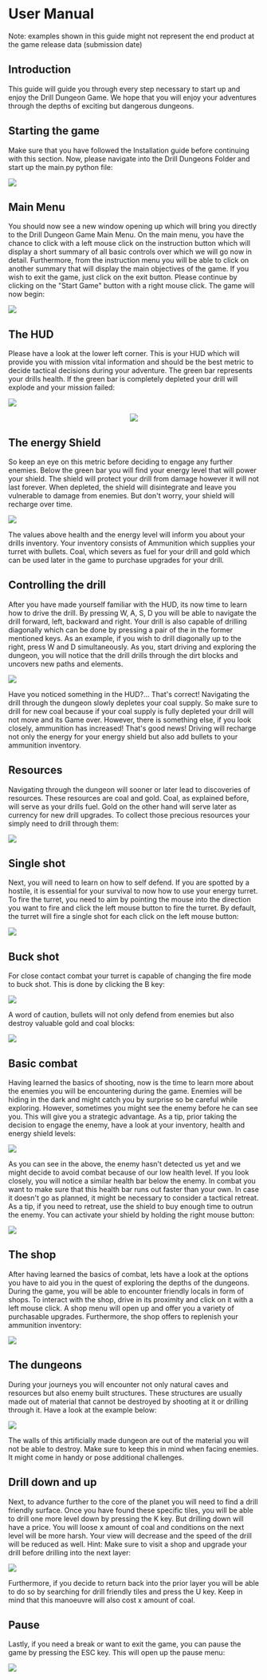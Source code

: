 <style>
	div {
		text-align: justify;
		text-justify: inter-word;
		font-family: "Times New Roman";			
	}

	object {
		display: block;
		margin: 0 auto;
	}

  a[title="centre"] {
  display: block;
  width: 100%;
  text-align: center;
}

</style>


# User Manual
Note: examples shown in this guide might not represent the end product at the game release data (submission date)
## Introduction

This guide will guide you through every step necessary to start up and enjoy the Drill Dungeon Game. We hope that you will enjoy your adventures through the depths of exciting but dangerous dungeons.

## Starting the game

Make sure that you have followed the Installation guide before continuing with this section. Now, please navigate into the Drill Dungeons Folder and start up the main.py python file:

![](gifs/start-drill-game2.gif)

## Main Menu

You should now see a new window opening up which will bring you directly to the Drill Dungeon Game Main Menu.
On the main menu, you have the chance to click with a left mouse click on the instruction button which will display a short summary of all basic controls over which we will go now in detail. Furthermore, from the instruction menu you will be able to click on another summary that will display the main objectives of the game. If you wish to exit the game, just click on the exit button.
Please continue by clicking on the "Start Game" button with a right mouse click. The game will now begin:


![](gifs/Main-Menu.gif)
## The HUD

Please have a look at the lower left corner. This is your HUD which will provide you with mission vital information and should be the best metric to decide tactical decisions during your adventure. The green bar represents your drills health. If the green bar is completely depleted your drill will explode and your mission failed:

![](gifs/game-over.gif)


[![](pictures/HUD.png)](# "centre")


## The energy Shield

So keep an eye on this metric before deciding to engage any further enemies. Below the green bar you will find your energy level that will power your shield. The shield will protect your drill from damage however it will not last forever. When depleted, the shield will disintegrate and leave you vulnerable to damage from enemies. But don't worry, your shield will recharge over time.

![](gifs/Shield-demo.gif)

The values above health and the energy level will inform you about your drills inventory. Your inventory consists of Ammunition which supplies your turret with bullets. Coal, which severs as fuel for your drill and gold which can be used later in the game to purchase upgrades for your drill.

## Controlling the drill

After you have made yourself familiar with the HUD, its now time to learn how to drive the drill. By pressing W, A, S, D you will be able to navigate the drill forward, left, backward and right. Your drill is also capable of drilling diagonally which can be done by pressing a pair of the in the former mentioned keys. As an example, if you wish to drill diagonally up to the right, press W and D simultaneously. As you, start driving and exploring the dungeon, you will notice that the drill drills through the dirt blocks and uncovers new paths and elements.


![](gifs/Driving-demo.gif)


Have you noticed something in the HUD?... That's correct! Navigating the drill through the dungeon slowly depletes your coal supply. So make sure to drill for new coal because if your coal supply is fully depleted your drill will not move and its Game over. However, there is something else, if you look closely, ammunition has increased! That's good news! Driving will recharge not only the energy for your energy shield but also add bullets to your ammunition inventory.

## Resources

Navigating through the dungeon will sooner or later lead to discoveries of resources. These resources are coal and gold. Coal, as explained before, will serve as your drills fuel. Gold on the other hand will serve later as currency for new drill upgrades. To collect those precious resources your simply need to drill through them:



![](gifs/Gold-Coal-demo.gif)



## Single shot

Next, you will need to learn on how to self defend. If you are spotted by a hostile, it is essential for your survival to now how to use your energy turret. To fire the turret, you need to aim by pointing the mouse into the direction you want to fire and click the left mouse button to fire the turret. By default, the turret will fire a single shot for each click on the left mouse button:


![](gifs/Single-Shot-demo.gif)

## Buck shot

For close contact combat your turret is capable of changing the fire mode to buck shot. This is done by clicking the B key:

![](gifs/Buck-shot-demo.gif)

A word of caution, bullets will not only defend from enemies but also destroy valuable gold and coal blocks:

![](gifs/Coal-explosion.gif)

## Basic combat

Having learned the basics of shooting, now is the time to learn more about the enemies you will be encountering during the game. Enemies will be hiding in the dark and might catch you by surprise so be careful while exploring. However, sometimes you might see the enemy before he can see you. This will give you a strategic advantage. As a tip, prior taking the decision to engage the enemy, have a look at your inventory, health and energy shield levels:

![](gifs/undetected-enemy.gif)


As you can see in the above, the enemy hasn't detected us yet and we might decide to avoid combat because of our low health level. If you look closely, you will notice a similar health bar below the enemy. In combat you want to make sure that this health bar runs out faster than your own. In case it doesn't go as planned, it might be necessary to consider a tactical retreat. As a tip, if you need to retreat, use the shield to buy enough time to outrun the enemy. You can activate your shield by holding the right mouse button:

![](gifs/fight-enemy.gif)

## The shop

After having learned the basics of combat, lets have a look at the options you have to aid you in the quest of exploring the depths of the dungeons. During the game, you will be able to encounter friendly locals in form of shops. To interact with the shop, drive in its proximity and click on it with a left mouse click. A shop menu will open up and offer you a variety of purchasable upgrades. Furthermore, the shop offers to replenish your ammunition inventory:

![](gifs/shop-menu.gif)

## The dungeons

During your journeys you will encounter not only natural caves and resources but also enemy built structures. These structures are usually made out of material that cannot be destroyed by shooting at it or drilling through it. Have a look at the example below:

![](gifs/enemy-structure.gif)

The walls of this artificially made dungeon are out of the material you will not be able to destroy. Make sure to keep this in mind when facing enemies. It might come in handy or pose additional challenges.

## Drill down and up

Next, to advance further to the core of the planet you will need to find a drill friendly surface.
Once you have found these specific tiles, you will be able to drill one more level down by pressing the K key. But drilling down will have a price. You will loose x amount of coal and conditions on the next level will be more harsh. Your view will decrease and the speed of the drill will be reduced as well. Hint: Make sure to visit a shop and upgrade your drill before drilling into the next layer:

![](gifs/drill-up-down.gif)

Furthermore, if you decide to return back into the prior layer you will be able to do so by searching for drill friendly tiles and press the U key. Keep in mind that this manoeuvre will also cost x amount of coal.

## Pause

Lastly, if you need a break or want to exit the game, you can pause the game by pressing the ESC key. This will open up the pause menu:

![](gifs/pause-menu.gif)
